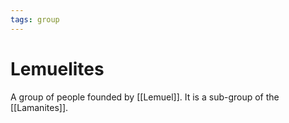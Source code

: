 ```yaml
---
tags: group
---
```

# Lemuelites
A group of people founded by [[Lemuel]].  It is a sub-group of the [[Lamanites]].